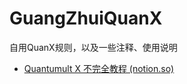 # GuangZhuiQuanX
自用QuanX规则，以及一些注释、使用说明

- [Quantumult X 不完全教程 (notion.so)](https://www.notion.so/Quantumult-X-1d32ddc6e61c4892ad2ec5ea47f00917)
